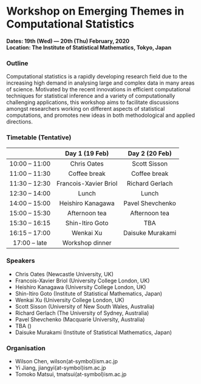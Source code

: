 # Workshop on Emerging Themes in Computational Statistics
__Dates: 19th (Wed) &mdash; 20th (Thu) February, 2020__  
__Location: The Institute of Statistical Mathematics, Tokyo, Japan__

### Outline

Computational statistics is a rapidly developing research field due to the increasing
high demand in analysing large and complex data in many areas of science. Motivated
by the recent innovations in efficient computational techniques for statistical
inference and a variety of computationally challenging applications, this workshop aims
to facilitate discussions amongst researchers working on different aspects of statistical
computations, and promotes new ideas in both methodological and applied directions.

### Timetable (Tentative)

|                     |     Day 1 (19 Feb)    |  Day 2 (20 Feb)  |
|:-------------------:|:---------------------:|:----------------:|
| 10:00 &ndash; 11:00 |      Chris Oates      |   Scott Sisson   |
| 11:00 &ndash; 11:30 |      Coffee break     |   Coffee break   |
| 11:30 &ndash; 12:30 | Francois-Xavier Briol |  Richard Gerlach |
| 12:30 &ndash; 14:00 |         Lunch         |       Lunch      |
| 14:00 &ndash; 15:00 |   Heishiro Kanagawa   | Pavel Shevchenko |
| 15:00 &ndash; 15:30 |     Afternoon tea     |   Afternoon tea  |
| 15:30 &ndash; 16:15 |    Shin-Itiro Goto    |        TBA       |
| 16:15 &ndash; 17:00 |       Wenkai Xu       | Daisuke Murakami |
|  17:00 &ndash; late |    Workshop dinner    |                  |

### Speakers

* Chris Oates (Newcastle University, UK)
* Francois-Xavier Briol (University College London, UK)
* Heishiro Kanagawa (University College London, UK)
* Shin-Itiro Goto (Institute of Statistical Mathematics, Japan)
* Wenkai Xu (University College London, UK)
* Scott Sisson (University of New South Wales, Australia)
* Richard Gerlach (The University of Sydney, Australia)
* Pavel Shevchenko (Macquarie University, Australia)
* TBA ()
* Daisuke Murakami (Institute of Statistical Mathematics, Japan)

### Organisation

* Wilson Chen, wilson(at-symbol)ism.ac.jp
* Yi Jiang, jiangyi(at-symbol)ism.ac.jp
* Tomoko Matsui, tmatsui(at-symbol)ism.ac.jp
